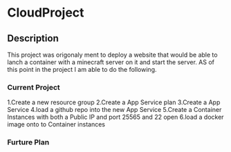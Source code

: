 # CloudProject

## Description
This project was origonaly ment to deploy a website that would be able to lanch a container with a minecraft server on it and start the server. AS of this point in the project I am able to do the following.
### Current Project
1.Create a new resource group
2.Create a App Service plan
3.Create a App Service
4.load a github repo into the new App Service
5.Create a Container Instances with both a Public IP and port 25565 and 22 open
6.load a docker image onto to Container instances
### Furture Plan
